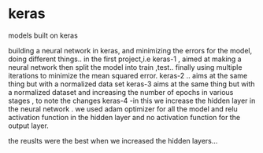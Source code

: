 # keras
models built on keras

building a neural network in keras, and minimizing the errors for the model, doing different things..
in the first project,i.e keras-1 , aimed at making a neural network then split the model into train ,test.. finally using multiple iterations
to minimize the mean squared error.
keras-2 .. aims at the same thing but with a normalized data set
keras-3 aims at the same thing but with a normalized dataset and increasing the number of epochs in various stages , to note the changes
keras-4 -in this we increase the hidden layer in the neural network .
we used adam optimizer for all the model and relu activation function in the hidden layer and no activation function for the output layer.

the reuslts were the best when we increased the hidden layers...
